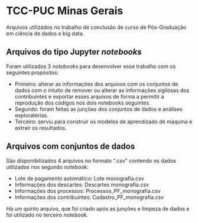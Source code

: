 # TCC-PUC Minas Gerais
Arquivos utilizados no trabalho de conclusão de curso de Pós-Graduação em ciência de dados e big data.

## Arquivos do tipo Jupyter *notebooks*
Foram utilizados 3 *notebooks* para desenvolver esse trabalho com os seguintes propósitos:
- Primeiro: alterar as informações dos arquivos com os conjuntos de dados com o intuito de remover ou alterar as informações sigilosas dos contribuintes e exportar esses arquivos de forma a permitir a reprodução dos códigos nos dois notebooks seguintes. 
- Segundo: foram feitas as junções dos conjuntos de dados e análises exploratórias.
- Terceiro: serviu para construir os modelos de aprendizado de máquina e extrair os resultados.

## Arquivos com conjuntos de dados
São disponibilizados 4 arquivos no formato ".csv" contendo os dados utilizados nos segundo *notebook*:
- Lote de pagamento automático: Lote monografia.csv
- Informações dos descartes: Descartes monografia.csv
- Informações dos processos: Processos_PF_monografia.csv
- Informações dos contribuintes: Cadastro_PF_monografia.csv

Há um quinto arquivo, que foi criado após as junções e limpeza de dados e foi utilizado no terceiro *notebook*.
